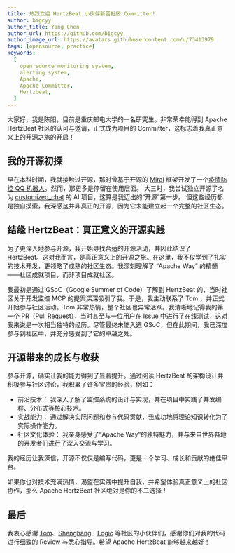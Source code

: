 ```yaml
---
title: 热烈欢迎 HertzBeat 小伙伴新晋社区 Committer!
author: bigcyy
author_title: Yang Chen
author_url: https://github.com/bigcyy
author_image_url: https://avatars.githubusercontent.com/u/73413979
tags: [opensource, practice]
keywords:
  [
    open source monitoring system,
    alerting system,
    Apache,
    Apache Committer,
    Hertzbeat,
  ]
---
```


大家好，我是陈阳，目前是重庆邮电大学的一名研究生。非常荣幸能得到 Apache HertzBeat 社区的认可与邀请，正式成为项目的 Committer，这标志着我真正意义上的开源之旅的开启！

## 我的开源初探

早在本科时期，我就接触过开源，那时曾基于开源的 [Mirai](https://github.com/mamoe/mirai) 框架开发了一个[疫情防控 QQ 机器人](https://github.com/bigcyy/GroupNotifier)。然而，那更多是停留在使用层面。
大三时，我尝试独立开源了名为 [customized_chat](https://github.com/bigcyy/customized-chat) 的 AI 项目，这算是我迈出的“开源”第一步。
但这些经历都是独自摸索，我深感这并非真正的开源，因为它未能建立起一个完整的社区生态。

## 结缘 HertzBeat：真正意义的开源实践

为了更深入地参与开源，我开始寻找合适的开源活动，并因此结识了 HertzBeat。这对我而言，是真正意义上的开源之旅。在这里，我不仅学到了扎实的技术开发，更领略了成熟的社区生态。我深刻理解了 “Apache Way” 的精髓——社区成就项目，而非项目成就社区。

我最初是通过 GSoC（Google Summer of Code）了解到 HertzBeat 的，当时社区关于开发监控 MCP 的提案深深吸引了我。于是，我主动联系了 Tom ，并正式开始参与社区活动。Tom 非常热情，整个社区也异常活跃。我清晰地记得我的第一个 PR（Pull Request），当时甚至与一位用户在 Issue 中进行了在线测试，这对我来说是一次相当独特的经历。尽管最终未能入选 GSoC，但在此期间，我已深度参与到社区中，并充分感受到了它的卓越之处。

## 开源带来的成长与收获

参与开源，确实让我的能力得到了显著提升。通过阅读 HertzBeat 的架构设计并积极参与社区讨论，我积累了许多宝贵的经验，例如：

- 前沿技术： 我深入了解了监控系统的设计与实现，并在项目中实践了并发编程、分布式等核心技术。
- 实战能力： 通过解决实际问题和参与代码贡献，我成功地将理论知识转化为了实际操作能力。
- 社区文化体验： 我亲身感受了“Apache Way”的独特魅力，并与来自世界各地的开发者们进行了深入交流与学习。

我的经历让我深信，开源不仅仅是编写代码，更是一个学习、成长和贡献的绝佳平台。

如果你也对技术充满热情，渴望在实践中提升自我，并希望体验真正意义上的社区协作，那么 Apache HertzBeat 社区绝对是你的不二选择！

## 最后

我衷心感谢 [Tom](https://github.com/tomsun28)、[Shenghang](https://github.com/zhangshenghang)、[Logic](https://github.com/zqr10159) 等社区的小伙伴们，感谢你们对我的代码进行细致的 Review 与悉心指导。希望 Apache HertzBeat 能够越来越好！
